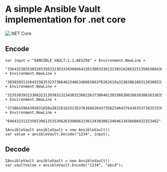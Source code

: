 # A simple Ansible Vault implementation for .net core

![.NET Core](https://github.com/laupas/AnsibleVault/workflows/.NET%20Core/badge.svg?branch=master)

## Encode
```
var input = "$ANSIBLE_VAULT;1.1;AES256" + Environment.NewLine +
            "33643238353032653563323633343066643261306333613130316266323135663864303465333063" + Environment.NewLine +
            "3030393132643338353237366462346634666566376262610a323838616631383065323030326565" + Environment.NewLine +
            "32353839323366323139303232343032366236373064613933663062663830616330353631646462" + Environment.NewLine +
            "3738643964393831650a383261633135376166626437356234643764363537363533393637343164" + Environment.NewLine +
            "64643231323565396135353962633966623361343030623464633436666432353462";

IAnsibleVault ansibleVault = new AnsibleVault()
var value = ansibleVault.Decode("1234", input);
```

## Decode
```
IAnsibleVault ansibleVault = new AnsibleVault()
var vaultValue = ansibleVault.Encode("1234", "abcd");
```


